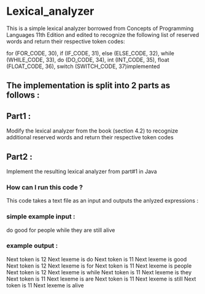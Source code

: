 # Lexical_analyzer
This is a simple lexical analyzer borrowed from Concepts of Programming Languages 11th Edition and edited to recognize the following list of reserved words and return their respective token codes:

for (FOR_CODE, 30),
if (IF_CODE, 31), 
else (ELSE_CODE, 32),
while (WHILE_CODE, 33), 
do (DO_CODE, 34), 
int (INT_CODE, 35),
float (FLOAT_CODE, 36),
switch (SWITCH_CODE, 37)implemented

## The implementation is split into 2 parts as follows :

## Part1 : 
Modify the lexical analyzer from the book (section 4.2) to recognize additional reserved words and return their respective token codes

## Part2 : 
Implement the resulting lexical analyzer from part#1 in Java

### How can I run this code ?
This code takes a text file as an input and outputs the anlyzed expressions : 
### simple example input :
do good for people while they are still alive 

### example output : 
 Next token is 12 Next lexeme is do
 Next token is 11 Next lexeme is good
 Next token is 12 Next lexeme is for
 Next token is 11 Next lexeme is people
 Next token is 12 Next lexeme is while
 Next token is 11 Next lexeme is they
 Next token is 11 Next lexeme is are
 Next token is 11 Next lexeme is still
 Next token is 11 Next lexeme is alive

